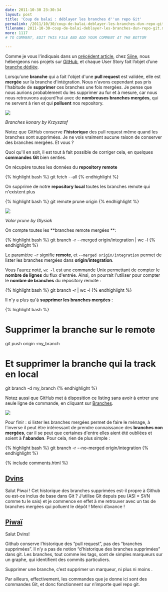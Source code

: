 ```yaml
---
date: 2011-10-30 23:30:34
layout: post
title: 'Coup de balai : déblayer les branches d''un repo Git'
permalink: /2011/10/30/coup-de-balai-deblayer-les-branches-dun-repo-git/
filename: 2011-10-30-coup-de-balai-deblayer-les-branches-dun-repo-git.markdown
more: 1117
# TO COMMENT, EDIT THIS FILE AND ADD YOUR COMMENT AT THE BOTTOM

---
```


Comme je vous l'indiquais dans un [précédent article](http://blog.piwai.info/2011/10/14/tas-mis-a-jour-les-specs/), chez [Siine](http://www.siine.com/), nous hébergeons nos projets sur [GitHub](http://github.com/), et chaque User Story fait l’objet d’une [branche dédiée](http://blog.piwai.info/2011/10/09/roooh-jai-encore-oublie-ma-branche-git/).



Lorsqu'une **branche** qui a fait l'objet d'une **pull request** est validée, elle est **mergée** sur la branche d'intégration. Nous n'avons cependant pas pris l'habitude de **supprimer** ces branches une fois mergées. Je pense que nous aurions probablement du les supprimer au fur et à mesure, car nous nous retrouvons aujourd'hui avec de **nombreuses branches mergées**, qui ne servent à rien et qui **polluent** nos repository.


[![](/static/blog_img/Branches_konary.jpeg)](http://commons.wikimedia.org/wiki/File:Branches_konary.jpg)

_Branches konary by Krzysztof_

Notez que GitHub conserve **l'historique** des pull request même quand les branches sont supprimées. Je ne vois vraiment aucune raison de conserver des branches mergées. Et vous ?



Quoi qu'il en soit, il est tout à fait possible de corriger cela, en quelques **commandes** **Git** bien senties. 



On récupère toutes les données du **repository remote**

{% highlight bash %}
git fetch --all
{% endhighlight %}



On supprime de notre **repository local** toutes les branches remote qui n'existent plus

{% highlight bash %}
git remote prune origin
{% endhighlight %}



[![](/static/blog_img/Valor_prune.jpeg)](http://commons.wikimedia.org/wiki/File:Valor_prune.jpg)

_Valor prune by Glysiak_

On compte toutes les **branches remote mergées **:

{% highlight bash %}
git branch -r --merged origin/integration | wc -l
{% endhighlight %}

Le paramètre `-r` signifie **remote**, et `--merged origin/integration` permet de lister les branches mergées dans **origin/integration**.



Vous l'aurez noté, `wc -l` est une commande Unix permettant de compter le **nombre de lignes** du flux d'entrée. Ainsi, on pourrait l'utiliser pour compter le **nombre de branches** du repository remote :

{% highlight bash %}
git branch -r | wc -l
{% endhighlight %}


Il n'y a plus qu'à **supprimer les branches mergées** :



{% highlight bash %}
# Supprimer la branche sur le remote
git push origin :my_branch
# Et supprimer la branche qui la track en local
git branch -d my_branch
{% endhighlight %}



Notez aussi que GitHub met à disposition ce listing sans avoir à entrer une seule ligne de commande, en cliquant sur [Branches](https://github.com/pyricau/FunkyJFunctional/branches).



![](/static/blog_img/capture-d_c3a9cran-2011-10-30-c3a0-23-16-37.png)



Pour finir : si lister les branches mergées permet de faire le ménage, à l'inverse il peut être intéressant de prendre connaissance des **branches non mergées**, car il se peut que certaines d'entre elles aient été oubliées et soient à **l'abandon**. Pour cela, rien de plus simple :

{% highlight bash %}
git branch -r --no-merged origin/integration
{% endhighlight %}

{% include comments.html %}

## [Dvins](http://gravatar.com/dvins)

Salut Piwai !
Cet historique des branches supprimées est-il propre à Github ou est-ce inclus de base dans Git ?
J’utilise Git depuis peu (ASI = SVN comme tu le sais) et je commence en effet à me retrouver avec un tas de branches mergées qui polluent le dépôt !
Merci d’avance !

## [Piwaï](/contact.html)
Salut Dvins!

Github conserve l’historique des “pull request”, pas des “branches supprimées”. Il n’y a pas de notion “d’historique des branches supprimées” dans git. Les branches, tout comme les tags, sont de simples marqueurs sur un graphe, qui identifient des commits particuliers.

Supprimer une branche, c’est supprimer un marqueur, ni plus ni moins  .

Par ailleurs, effectivement, les commandes que je donne ici sont des commandes Git, et donc fonctionnent sur n’importe quel repo git.